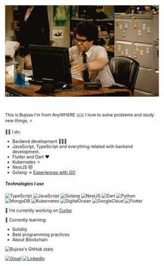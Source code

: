 <br />
<div align="center">
<img src="images/nope-anger.gif" alt="Bujosa" witdh="300" height="300"/>
</div>
<br />
<br />

 This is Bujosa I'm from AnyWHERE 🇺🇸 I love to solve problems and study new things. ⚡


👨‍💻 I do:
- Backend development 👨🏾‍💻
- JavaScript, TypeScript and everything related with backend development.
- Flutter and Dart ❤️
- Kubernetes ⚛️
- NestJS 😻
- Golang -> [Experiences with GO](./experiences/go.md)


##### Technologies I use

![TypeScript](https://img.shields.io/badge/-TypeScript-000000?style=flat&logo=typescript)
![JavaScript](https://img.shields.io/badge/-JavaScript-000000?style=flat&logo=javascript)
![Golang](https://img.shields.io/badge/-Go-000000?style=flat&logo=go)
![NestJS](https://img.shields.io/badge/-NestJS-000000?style=flat&logo=nestjs)
![Dart](https://img.shields.io/badge/-Dart-000000?style=flat&logo=dart)
![Python](https://img.shields.io/badge/-Python-000000?style=flat&logo=python)
![MongoDB](https://img.shields.io/badge/-MongoDB-000000?style=flat&logo=mongodb)
![Kubernetes](https://img.shields.io/badge/-Kubernetes-000000?style=flat&logo=kubernetes)
![DigitalOcean](https://img.shields.io/badge/-Digital%20Ocean-000000?style=flat&logo=digitalocean)
![GoogleCloud](https://img.shields.io/badge/-Google%20Cloud-000000?style=flat&logo=googlecloud)
![Flutter](https://img.shields.io/badge/-Flutter-000000?style=flat&logo=flutter)

🔭 I’m currently working on [Curbo](https://curbo.com)

🌱 Currently learning:
- Solidity
- Best programming practices 
- About Blockchain

![Bujosa's GitHub stats](https://github-readme-stats.vercel.app/api?username=bujosa&show_icons=true&theme=radical&count_private=true) 

[![Gmail](https://img.shields.io/badge/-GMAIL-D14836?style=for-the-badge&logo=gmail&logoColor=white)](mailto:davidbujosa@gmail.com)
[![LinkedIn](https://img.shields.io/badge/-LINKEDIN-0077B5?style=for-the-badge&logo=linkedin&logoColor=white)](https://www.linkedin.com/in/davidbujosa/)
